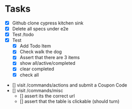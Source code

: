 # Tasks

- [x] Github clone cypress kitchen sink
- [x] Delete all specs under e2e
- [x] Test <your app url>/todo
- [x] Test
  - [x] Add Todo Item
  - [x] Check walk the dog
  - [x] Assert that there are 3 items
  - [x] show all/active/completed
  - [x] clear completed
  - [x] check all
- [] visit /commands/actions and submit a Coupon Code
- [] visit /commands/misc
  - [] assert its the correct url
  - [] assert that the table is clickable (should turn)
